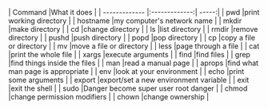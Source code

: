 | Command |What it does |
| ------------- |:-------------:| -----:|
| pwd |print working directory |
| hostname |my computer's network name | 
| mkdir   |make directory |
| cd    |change directory |
| ls     |list directory |
| rmdir  |remove directory |
| pushd    |push directory |
| popd    |pop directory |
| cp  |copy a file or directory |
| mv  |move a file or directory |
| less   |page through a file |
| cat   |print the whole file |
| xargs   |execute arguments |
| find    |find files |
| grep  |find things inside the files |
| man   |read a manual page |
| aprops   |find what man page is appropriate |
| env    |look at your environment | 
| echo    |print some arguments |
| export  |export/set a new environment variable |
| exit   |exit the shell |
| sudo    |Danger  become super user root danger |
| chmod |change permission modifiers |
| chown  |change ownership |





